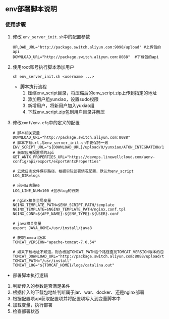 ## env部署脚本说明

### 使用步骤

1. 修改 `env_server_init.sh`中的配置参数
    ```shell
    UPLOAD_URL="http://package.switch.aliyun.com:9090/upload" #上传包的api
    DOWNLOAD_URL="http://package.switch.aliyun.com:8088"  #下载包的api
    ```

2. 使用root账号执行脚本添加用户
   ```shell
   sh env_server_init.sh <username ...>
   ```
   - 脚本执行流程
     1. 压缩env_script目录，将压缩后的env_script.zip上传到指定的地址
     2. 添加用户组yunxiao，设置sudo权限
     3. 新增用户，将新用户加入yuxiao组
     4. 下载env_script.zip包到用户目录并解压
   
3. 修改```conf/env.cfg```中的定义的配置
    ```shell
    # 脚本相关变量
    DOWNLOAD_URL="http://package.switch.aliyun.com:8088"
    # 脚本下载url,与env_server_init.sh中要保持一致
    ENV_SCRIPT_URL="${DOWNLOAD_URL}/upload/0/yunxiao/ATON_INTEGRATION/1/1/${ENV_SCRIPT}"
    # 获取应用配置项的api
    GET_ANTX_PROPERTIES_URL="https://devops.linewellcloud.com/aenv-config/api/export/exportAntxProperties"

    # 云效日志文件保存路径，根据实际部署情况配置，默认为env_script
    LOG_DIR=logs

    # 应用日志路径
    LOG_LINE_NUM=100 #显示log的行数

    # nginx相关全局变量
    NGINX_TEMPLATE_PATH=$ENV_SCRIPT_PATH/template
    NGINX_TEMPLATE=$NGINX_TEMPLATE_PATH/nginx.conf.tpl
    NGINX_CONF=${APP_NAME}-${ENV_TYPE}-${USER}.conf
 
    # java相关变量
    export JAVA_HOME=/usr/install/java8
  
    # 获取tomcat版本
    TOMCAT_VERSION="apache-tomcat-7.0.54"

    # 如果下载地址不知道，则会根据TOMCAT_PATH这个路径查找TOMCAT_VERSION版本的包
    TOMCAT_DOWNLOAD_URL="http://package.switch.aliyun.com:8088/upload/tools/${TOMCAT_VERSION}.zip"
    TOMCAT_PATH="/usr/install"
    TOMCAT_LOG="${TOMCAT_HOME}/logs/catalina.out"

   ```

-  部署脚本执行逻辑
  1. 判断传入的参数是否满足条件
  2. 根据传入的下载包地址判断属于jar、war、docker、还是nginx部署
  3. 根据配置项api获取配置项并将配置项写入到变量脚本中
  4. 加载变量，执行部署
  5. 检查部署状态